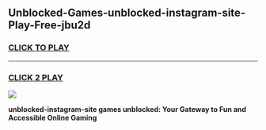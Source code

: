 
## Unblocked-Games-unblocked-instagram-site-Play-Free-jbu2d
<h3>
<a href="https://premium76.site?title=unblocked-instagram-site&ref=12A">CLICK TO PLAY</a></h3>
<hr>

<h3>
<a href="https://premium76.site?title=unblocked-instagram-site&ref=12A">CLICK 2 PLAY</a>
  
</h3>

<a href="https://premium76.site?title=unblocked-instagram-site&ref=12A"><img src="https://clearcache.store/games.png"></a>


**unblocked-instagram-site games unblocked: Your Gateway to Fun and Accessible Online Gaming**
